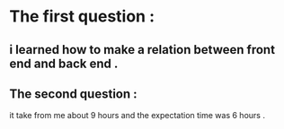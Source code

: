 # The first question :
 i learned how to make a relation between front end and back end .
---
## The second question : 
it take from me about 9 hours and the expectation time was 6 hours . 

